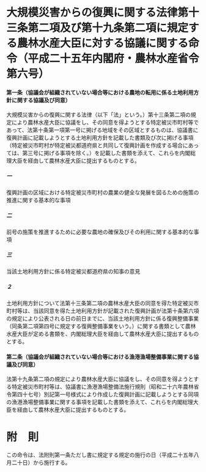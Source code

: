 # 大規模災害からの復興に関する法律第十三条第二項及び第十九条第二項に規定する農林水産大臣に対する協議に関する命令（平成二十五年内閣府・農林水産省令第六号）
#### 第一条（協議会が組織されていない場合等における農地の転用に係る土地利用方針に関する協議及び同意）
大規模災害からの復興に関する法律（以下「法」という。）第十三条第二項の規定により農林水産大臣に協議をし、その同意を得ようとする特定被災市町村等であって、法第十条第一項第一号に掲げる地域をその区域とするものは、協議書に復興計画に記載しようとする土地利用方針を記載した書類及び次に掲げる事項（特定被災市町村が特定被災都道府県と共同して復興計画を作成する場合にあっては、第三号に掲げる事項を除く。）を記載した書類を添えて、これらを内閣総理大臣を経由して農林水産大臣に提出するものとする。
##### 一
復興計画の区域における特定被災市町村の農業の健全な発展を図るための施策の推進に関する基本的な事項
##### 二
前号の施策を推進するために必要な農地の確保及びその利用に関する基本的な事項
##### 三
当該土地利用方針に係る特定被災都道府県の知事の意見
##### ２
土地利用方針について法第十三条第二項の農林水産大臣の同意を得た特定被災市町村等は、当該同意を得た土地利用方針が記載された復興計画が法第十条第六項の規定により公表される日の前日までに、当該土地利用方針に係る復興整備事業（同条第二項第四号に規定する復興整備事業をいう。）に関する書類として農林水産大臣が定める書類を、内閣総理大臣を経由して農林水産大臣に提出するものとする。
#### 第二条（協議会が組織されていない場合等における漁港漁場整備事業に関する協議及び同意）
法第十九条第二項の規定により農林水産大臣に協議をし、その同意を得ようとする特定被災市町村等は、協議書に漁港漁場整備法施行規則（昭和二十六年農林省令第四十七号）別記第一号様式により作成した復興計画に記載しようとする同項の漁港漁場整備事業に関する事項を記載した書類を添えて、これらを内閣総理大臣を経由して農林水産大臣に提出するものとする。
# 附　則
この命令は、法附則第一条ただし書に規定する規定の施行の日（平成二十五年八月二十日）から施行する。

